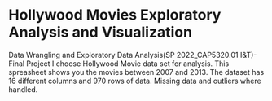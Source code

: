 # Hollywood Movies Exploratory Analysis and Visualization

Data Wrangling and Exploratory Data Analysis(SP 2022_CAP5320.01 I&T)- Final Project
I choose Hollywood Movie data set for analysis. This spreasheet shows you the movies between 2007 and 2013. The dataset has 16 different columns and 970 rows of data. Missing data and outliers where handled.
